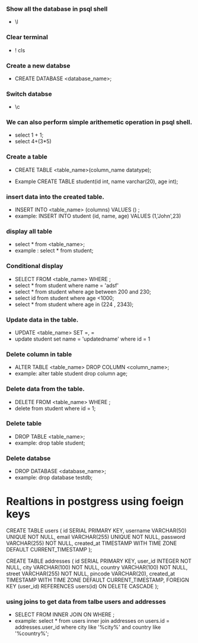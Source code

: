 ###  Show all the database in psql shell
- \l
### Clear terminal
- \! cls

### Create a new databse 
- CREATE DATABASE <database_name>;


### Switch databse
- \c <databse name>

### We can also perform simple arithemetic operation in psql shell.
- select 1 + 1;
- select 4+(3*5)

### Create a table 
- CREATE TABLE <table_name>(column_name datatype);

- Example CREATE TABLE student(id int, name varchar(20), age int);

### insert data into the created table.
- INSERT INTO <table_name> (columns) VALUES (<values>) ;
- example: 	INSERT INTO student (id, name, age) VALUES (1,'John',23)

### display all table 
- select * from <table_name>;
- example :  select * from student;


### Conditional display 
- SELECT <columns> FROM <table_name> WHERE <condition>;
- select * from student where name = 'adsf'
- select * from student where age between 200 and 230;
- select id from student where age <1000;
- select * from student where age in (224 , 2343);

### Update data in the table.
- UPDATE <table_name> SET <column1>=<value1>, <column2>=<value2>
- update student set name = 'updatedname' where id = 1 

### Delete column in table 
- ALTER TABLE <table_name> DROP COLUMN <column_name>;
- example:  alter table student drop column age;

### Delete data from the table.
- DELETE FROM <table_name> WHERE <condition>;
- delete from student where id = 1;

### Delete table
- DROP TABLE <table_name>;
- example:  drop table student;

### Delete databse 
- DROP DATABASE <database_name>;
- example:  drop database testdb;



# Realtions in postgress using foeign keys 

CREATE TABLE users (
    id SERIAL PRIMARY KEY,
    username VARCHAR(50) UNIQUE NOT NULL,
    email VARCHAR(255) UNIQUE NOT NULL,
    password VARCHAR(255) NOT NULL,
    created_at TIMESTAMP WITH TIME ZONE DEFAULT CURRENT_TIMESTAMP
);

CREATE TABLE addresses (
    id SERIAL PRIMARY KEY,
    user_id INTEGER NOT NULL,
    city VARCHAR(100) NOT NULL,
    country VARCHAR(100) NOT NULL,
    street VARCHAR(255) NOT NULL,
    pincode VARCHAR(20),
    created_at TIMESTAMP WITH TIME ZONE DEFAULT CURRENT_TIMESTAMP,
    FOREIGN KEY (user_id) REFERENCES users(id) ON DELETE CASCADE
);


### using joins to get data from talbe users and addresses 
- SELECT <columns> FROM <table1> INNER JOIN <table2> ON <condition> WHERE <condition>;
- example:  select * from users inner join addresses on users.id = addresses.user_id where city like '%city%' and country like '%country%';